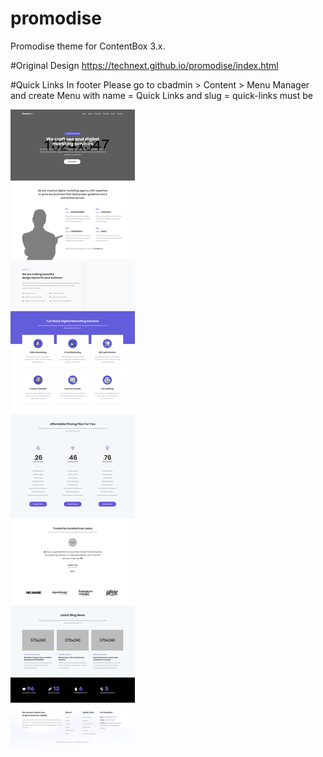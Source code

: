 # promodise
Promodise theme for ContentBox 3.x.

#Original Design
https://technext.github.io/promodise/index.html

#Quick Links In footer
Please go to cbadmin > Content > Menu Manager and create Menu with name = Quick Links and slug = quick-links must be 

<img src="https://raw.githubusercontent.com/LucidSolutions/cbpromodise/master/screenshot.png" class="img-responsive">
